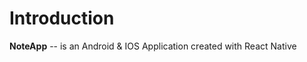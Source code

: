 Introduction
============

**NoteApp** -- is an Android & IOS Application created with React Native
